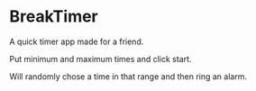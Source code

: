 # BreakTimer
A quick timer app made for a friend.

Put minimum and maximum times and click start.

Will randomly chose a time in that range and then ring an alarm.